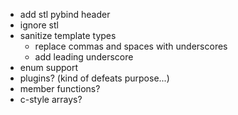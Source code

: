 - add stl pybind header
- ignore stl
- sanitize template types
    - replace commas and spaces with underscores
    - add leading underscore
- enum support
- plugins? (kind of defeats purpose...)
- member functions?
- c-style arrays?
